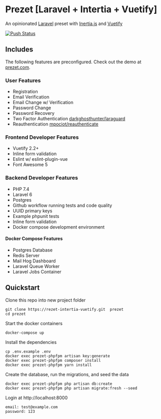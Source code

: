 # Prezet [Laravel + Intertia + Vuetify]
An opinionated [Laravel](https://laravel.com) preset with [Inertia.js](https://inertiajs.com/) and [Vuetify](https://vuetifyjs.com/en/getting-started/quick-start/)

[![Push Status](https://github.com/benbjurstrom/prezet-laravel-intertia-vuetify/workflows/push/badge.svg?branch=master)](https://github.com/benbjurstrom/prezet-laravel-intertia-vuetify)


## Includes
The following features are preconfigured. Check out the demo at [prezet.com]('https://prezet.com').

### User Features
- Registration
- Email Verification
- Email Change w/ Verification
- Password Change
- Password Recovery
- Two Factor Authentication [darkghosthunter/laraguard](https://github.com/DarkGhostHunter/Laraguard)
- Reauthentication [mpociot/reauthenticate](https://github.com/mpociot/reauthenticate)

### Frontend Developer Features
- Vuetify 2.2+
- Inline form validation
- Eslint w/ eslint-plugin-vue
- Font Awesome 5

### Backend Developer Features
- PHP 7.4
- Laravel 6
- Postgres
- Github workflow running tests and code quality
- UUID primary keys
- Example phpunit tests
- Inline form validation
- Docker compose development environment

#### Docker Compose Features
- Postgres Database
- Redis Server
- Mail Hog Dashboard
- Laravel Queue Worker
- Laravel Jobs Container

## Quickstart
Clone this repo into new project folder
```shell
git clone https://rezet-intertia-vuetify.git  prezet
cd prezet
```
Start the docker containers
```shell
docker-compose up
```
Install the dependencies
```shell
cp .env.example .env
docker exec prezet-phpfpm artisan key:generate
docker exec prezet-phpfpm composer install
docker exec prezet-phpfpm yarn install
```
Create the database, run the migrations, and seed the data
```shell
docker exec prezet-phpfpm php artisan db:create
docker exec prezet-phpfpm php artisan migrate:fresh --seed
```
Login at http://localhost:8000
```shell
email: test@example.com
password: 123
```
